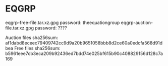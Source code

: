 # EQGRP
eqgrp-free-file.tar.xz.gpg password: theequationgroup
eqgrp-auction-file.tar.xz.gpg password: ????

Auction files sha256sum: af1dabd8eceec79409742cc9d9a20b9651058bbb8d2ce60a0edcfa568d91dbea
Free files sha256sum: b5961eee7cb3eca209b92436ed7bdd74e025bf615b90c408829156d128c7a169
